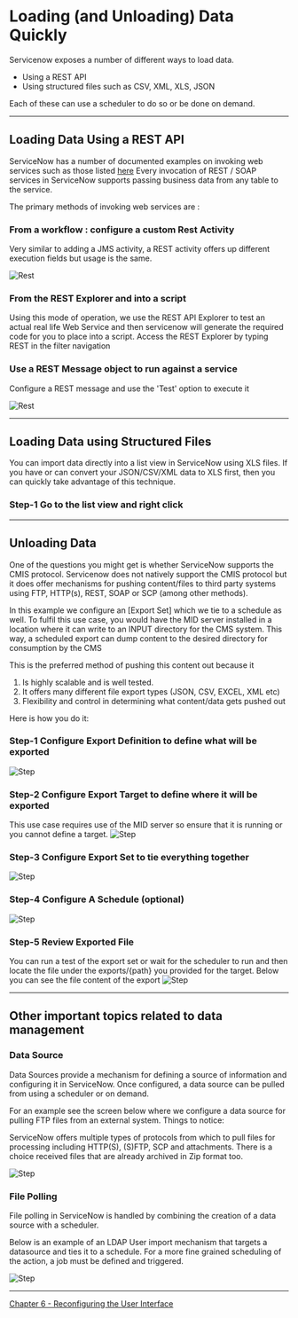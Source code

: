 # Loading (and Unloading) Data Quickly
Servicenow exposes a number of different ways to load data.
* Using a REST API
* Using structured files such as CSV, XML, XLS, JSON

Each of these can use a scheduler to do so or be done on demand.

---

## Loading Data Using a REST API
ServiceNow has a number of documented examples on invoking web services such as those listed [here](https://docs.servicenow.com/bundle/istanbul-application-development/page/integrate/examples/concept/c_InboundWebServiceExamples.html)
Every invocation of REST / SOAP services in ServiceNow supports passing business data from any table to the service.

The primary methods of invoking web services are :
### From a workflow : configure a custom Rest Activity
Very similar to adding a JMS activity, a REST activity offers up different execution fields but usage is the same.

![Rest](https://github.com/jamesnyika/SNOWUseCases/raw/master/images/RestActivity.png)

### From the REST Explorer and into a script
Using this mode of operation, we use the REST API Explorer to test an actual real life Web Service and then servicenow will generate the required code for you to place into a script. Access the REST Explorer by typing REST in the filter navigation

### Use a REST Message object to run against a service
Configure a REST message and use the 'Test' option to execute it

![Rest](https://github.com/jamesnyika/SNOWUseCases/raw/master/images/RestMessage.png)

---

## Loading Data using Structured Files
You can import data directly into a list view in ServiceNow using XLS files. If you have or can convert your JSON/CSV/XML data to XLS first, then you can
quickly take advantage of this technique.

### Step-1 Go to the list view and right click

---


##  Unloading Data
One of the questions you might get is whether ServiceNow supports the CMIS protocol.  Servicenow does not natively support the CMIS protocol but it does offer mechanisms for pushing content/files to third party systems using FTP, HTTP(s), REST, SOAP or SCP (among other methods).

In this example we configure an [Export Set] which we tie to a schedule as well. To fulfil this use case, you would have the MID server installed in
a location where it can write to an INPUT directory for the CMS system. This way, a scheduled export can dump content to the desired directory for
consumption by the CMS

This is the preferred method of pushing this content out because it
1. Is highly scalable and is well tested.
2. It offers many different file export types (JSON, CSV, EXCEL, XML etc)
3. Flexibility and control in determining what content/data gets pushed out

Here is how you do it:

### Step-1 Configure Export Definition to define what will be exported
![Step](https://github.com/jamesnyika/SNOWUseCases/raw/master/images/Export1.png)

### Step-2 Configure Export Target to define where it will be exported
This use case requires use of the MID server so ensure that it is running or you cannot define a target.
![Step](https://github.com/jamesnyika/SNOWUseCases/raw/master/images/Export2.png)

### Step-3 Configure Export Set to tie everything together
![Step](https://github.com/jamesnyika/SNOWUseCases/raw/master/images/Export3.png)

### Step-4 Configure A Schedule (optional)
![Step](https://github.com/jamesnyika/SNOWUseCases/raw/master/images/Export4.png)

### Step-5 Review Exported File
You can run a test of the export set or wait for the scheduler to run and then locate the file under the exports/{path} you provided for the target.
Below you can see the file content of the export
![Step](https://github.com/jamesnyika/SNOWUseCases/raw/master/images/Export5.png)

---

## Other important topics related to data management

### Data Source
Data Sources provide a mechanism for defining a source of information and configuring it in ServiceNow. Once configured, a data source can be pulled from using a scheduler or on demand.

For an example see the screen below where we configure a data source for pulling FTP files from an external system. Things to notice:

ServiceNow offers multiple types of protocols from which to pull files for processing including HTTP(S), (S)FTP, SCP and attachments.
There is a choice received files that are already archived in Zip format too.

![Step](https://github.com/jamesnyika/SNOWUseCases/raw/master/images/FTP2.png)

###  File Polling

File polling in ServiceNow is handled by combining the creation of a data source with a scheduler.

Below is an example of an LDAP User import mechanism that targets a datasource and ties it to a schedule. For a more fine grained scheduling of the action, a job must be defined and triggered.

![Step](https://github.com/jamesnyika/SNOWUseCases/raw/master/images/SImport.png)





---

[Chapter 6 - Reconfiguring the User Interface ](../chap6/README.md)
